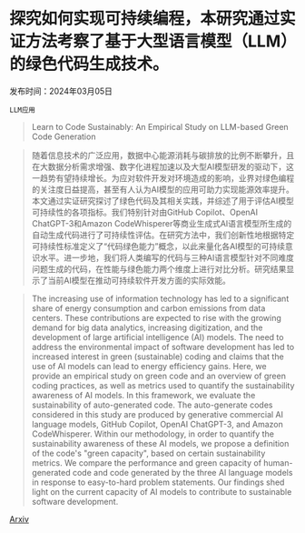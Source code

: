 # 探究如何实现可持续编程，本研究通过实证方法考察了基于大型语言模型（LLM）的绿色代码生成技术。

发布时间：2024年03月05日

`LLM应用`

> Learn to Code Sustainably: An Empirical Study on LLM-based Green Code Generation

> 随着信息技术的广泛应用，数据中心能源消耗与碳排放的比例不断攀升，且在大数据分析需求增强、数字化进程加速以及大型AI模型研发的驱动下，这一趋势有望持续增长。为应对软件开发对环境造成的影响，业界对绿色编程的关注度日益提高，甚至有人认为AI模型的应用可助力实现能源效率提升。本文通过实证研究探讨了绿色代码及其相关实践，并综述了用于评估AI模型可持续性的各项指标。我们特别针对由GitHub Copilot、OpenAI ChatGPT-3和Amazon CodeWhisperer等商业生成式AI语言模型所生成的自动生成代码进行了可持续性评估。在研究方法中，我们创新性地根据特定可持续性标准定义了“代码绿色能力”概念，以此来量化各AI模型的可持续意识水平。进一步地，我们将人类编写的代码与三种AI语言模型针对不同难度问题生成的代码，在性能与绿色能力两个维度上进行对比分析。研究结果显示了当前AI模型在推动可持续软件开发方面的实际效能。

> The increasing use of information technology has led to a significant share of energy consumption and carbon emissions from data centers. These contributions are expected to rise with the growing demand for big data analytics, increasing digitization, and the development of large artificial intelligence (AI) models. The need to address the environmental impact of software development has led to increased interest in green (sustainable) coding and claims that the use of AI models can lead to energy efficiency gains. Here, we provide an empirical study on green code and an overview of green coding practices, as well as metrics used to quantify the sustainability awareness of AI models. In this framework, we evaluate the sustainability of auto-generated code. The auto-generate codes considered in this study are produced by generative commercial AI language models, GitHub Copilot, OpenAI ChatGPT-3, and Amazon CodeWhisperer. Within our methodology, in order to quantify the sustainability awareness of these AI models, we propose a definition of the code's "green capacity", based on certain sustainability metrics. We compare the performance and green capacity of human-generated code and code generated by the three AI language models in response to easy-to-hard problem statements. Our findings shed light on the current capacity of AI models to contribute to sustainable software development.

[Arxiv](https://arxiv.org/abs/2403.03344)